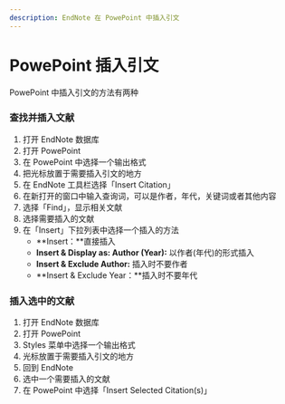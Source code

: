 ```yaml
---
description: EndNote 在 PowePoint 中插入引文
---
```


# PowePoint 插入引文

PowePoint 中插入引文的方法有两种

### 查找并插入文献

1. 打开 EndNote 数据库
2. 打开 PowePoint
3. 在 PowePoint 中选择一个输出格式
4. 把光标放置于需要插入引文的地方
5. 在 EndNote 工具栏选择「Insert Citation」
6. 在新打开的窗口中输入查询词，可以是作者，年代，关键词或者其他内容
7. 选择「Find」，显示相关文献
8. 选择需要插入的文献
9. 在「Insert」下拉列表中选择一个插入的方法
   * **Insert：**直接插入
   * **Insert & Display as: Author \(Year\):** 以作者\(年代\)的形式插入
   * **Insert & Exclude Author:** 插入时不要作者
   * **Insert & Exclude Year：**插入时不要年代

### 插入选中的文献

1. 打开 EndNote 数据库
2. 打开 PowePoint
3. Styles 菜单中选择一个输出格式
4. 光标放置于需要插入引文的地方
5. 回到 EndNote
6. 选中一个需要插入的文献
7. 在 PowePoint 中选择「Insert Selected Citation\(s\)」

